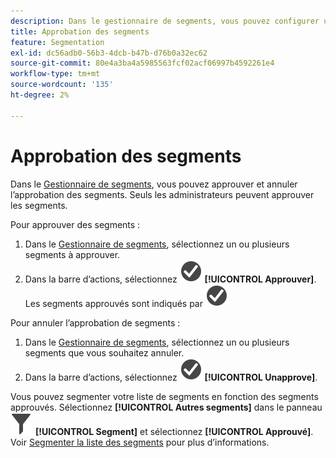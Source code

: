 ```yaml
---
description: Dans le gestionnaire de segments, vous pouvez configurer un workflow qui inclut la validation de segments pour différents niveaux d’application, pour des services ou des groupes spécifiques, et en cohérence avec les politiques de reporting.
title: Approbation des segments
feature: Segmentation
exl-id: dc56adb0-56b3-4dcb-b47b-d76b0a32ec62
source-git-commit: 80e4a3ba4a5985563fcf02acf06997b4592261e4
workflow-type: tm+mt
source-wordcount: '135'
ht-degree: 2%

---
```


# Approbation des segments

Dans le [Gestionnaire de segments](seg-manage.md), vous pouvez approuver et annuler l’approbation des segments. Seuls les administrateurs peuvent approuver les segments.

Pour approuver des segments :

1. Dans le [Gestionnaire de segments](seg-manage.md), sélectionnez un ou plusieurs segments à approuver.
1. Dans la barre d’actions, sélectionnez ![CheckmarkCircle](/help/assets/icons/CheckmarkCircle.svg) **[!UICONTROL Approuver]**. Les segments approuvés sont indiqués par ![CheckmarkCircle](/help/assets/icons/CheckmarkCircle.svg)

Pour annuler l’approbation de segments :

1. Dans le [Gestionnaire de segments](seg-manage.md), sélectionnez un ou plusieurs segments que vous souhaitez annuler.
1. Dans la barre d’actions, sélectionnez ![CheckmarkCircle](/help/assets/icons/CheckmarkCircle.svg) **[!UICONTROL Unapprove]**.


Vous pouvez segmenter votre liste de segments en fonction des segments approuvés. Sélectionnez **[!UICONTROL Autres segments]** dans le panneau ![Segment](/help/assets/icons/Filter.svg) **[!UICONTROL Segment]** et sélectionnez **[!UICONTROL Approuvé]**. Voir [Segmenter la liste des segments](t-seg-filter.md) pour plus d’informations.
